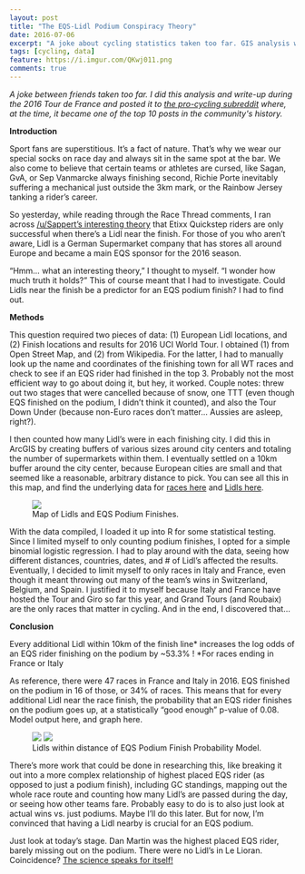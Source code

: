 ```yaml
---
layout: post
title: "The EQS-Lidl Podium Conspiracy Theory"
date: 2016-07-06
excerpt: "A joke about cycling statistics taken too far. GIS analysis was involved."
tags: [cycling, data]
feature: https://i.imgur.com/QKwj011.png
comments: true
---
```


*A joke between friends taken too far. I did this analysis and write-up during the 2016 Tour de France and posted it to [the pro-cycling subreddit](https://www.reddit.com/r/peloton/comments/4rk5y7/the_eqslidl_podium_conspiracy_theory/) where, at the time, it became one of the top 10 posts in the community's history.* 

**Introduction**

Sport fans are superstitious. It’s a fact of nature. That’s why we wear our special socks on race day and always sit in the same spot at the bar. We also come to believe that certain teams or athletes are cursed, like Sagan, GvA, or Sep Vanmarcke always finishing second, Richie Porte inevitably suffering a mechanical just outside the 3km mark, or the Rainbow Jersey tanking a rider’s career.

So yesterday, while reading through the Race Thread comments, I ran across [/u/Sappert’s interesting theory](https://www.reddit.com/r/peloton/comments/4r7vqq/predictions_thread_tour_de_france_stage_4_saumur/d4za2go/) that Etixx Quickstep riders are only successful when there’s a Lidl near the finish. For those of you who aren’t aware, Lidl is a German Supermarket company that has stores all around Europe and became a main EQS sponsor for the 2016 season.

“Hmm… what an interesting theory,” I thought to myself. “I wonder how much truth it holds?” This of course meant that I had to investigate. Could Lidls near the finish be a predictor for an EQS podium finish? I had to find out.

**Methods**

This question required two pieces of data: (1) European Lidl locations, and (2) Finish locations and results for 2016 UCI World Tour. I obtained (1) from Open Street Map, and (2) from Wikipedia. For the latter, I had to manually look up the name and coordinates of the finishing town for all WT races and check to see if an EQS rider had finished in the top 3. Probably not the most efficient way to go about doing it, but hey, it worked. Couple notes: threw out two stages that were cancelled because of snow, one TTT (even though EQS finished on the podium, I didn’t think it counted), and also the Tour Down Under (because non-Euro races don’t matter… Aussies are asleep, right?).

I then counted how many Lidl’s were in each finishing city. I did this in ArcGIS by creating buffers of various sizes around city centers and totaling the number of supermarkets within them. I eventually settled on a 10km buffer around the city center, because European cities are small and that seemed like a reasonable, arbitrary distance to pick. You can see all this in this map, and find the underlying data for [races here](https://drive.google.com/file/d/0B0RSlki1E4zOMUpBdzFIeS1fbnM/view?usp=drive_open) and [Lidls here](https://drive.google.com/open?id=0B0RSlki1E4zOeXlpV2hFQjlEN3M).

<figure>
	<a href="http://i.imgur.com/qUMMqoq.jpg"><img src="http://i.imgur.com/qUMMqoq.jpg?1"></a>
	<figcaption>Map of Lidls and EQS Podium Finishes.</figcaption>
</figure>

With the data compiled, I loaded it up into R for some statistical testing. Since I limited myself to only counting podium finishes, I opted for a simple binomial logistic regression. I had to play around with the data, seeing how different distances, countries, dates, and # of Lidl’s affected the results. Eventually, I decided to limit myself to only races in Italy and France, even though it meant throwing out many of the team’s wins in Switzerland, Belgium, and Spain. I justified it to myself because Italy and France have hosted the Tour and Giro so far this year, and Grand Tours (and Roubaix) are the only races that matter in cycling. And in the end, I discovered that…

**Conclusion**

Every additional Lidl within 10km of the finish line* increases the log odds of an EQS rider finishing on the podium by ~53.3% ! *For races ending in France or Italy

As reference, there were 47 races in France and Italy in 2016. EQS finished on the podium in 16 of those, or 34% of races. This means that for every additional Lidl near the race finish, the probability that an EQS rider finishes on the podium goes up, at a statistically “good enough” p-value of 0.08. Model output here, and graph here.

<figure class="half">
    <a href="http://i.imgur.com/EEPpCWD.png"><img src="http://i.imgur.com/EEPpCWD.png"></a>
	<a href="http://i.imgur.com/KCoGMMZ.jpg"><img src="http://i.imgur.com/KCoGMMZ.jpg"></a>
	<figcaption>Lidls within distance of EQS Podium Finish Probability Model.</figcaption>
</figure>

There’s more work that could be done in researching this, like breaking it out into a more complex relationship of highest placed EQS rider (as opposed to just a podium finish), including GC standings, mapping out the whole race route and counting how many Lidl’s are passed during the day, or seeing how other teams fare. Probably easy to do is to also just look at actual wins vs. just podiums. Maybe I’ll do this later. But for now, I’m convinced that having a Lidl nearby is crucial for an EQS podium.

Just look at today’s stage. Dan Martin was the highest placed EQS rider, barely missing out on the podium. There were no Lidl’s in Le Lioran. Coincidence? [The science speaks for itself!](https://www.youtube.com/watch?v=7tzfl1wTemM)

